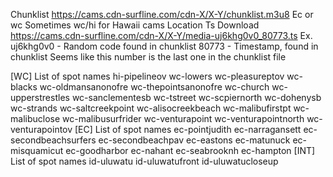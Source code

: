 Chunklist
https://cams.cdn-surfline.com/cdn-X/X-Y/chunklist.m3u8
Ec or wc
Sometimes wc/hi for Hawaii cams
Location
Ts Download
https://cams.cdn-surfline.com/cdn-X/X-Y/media-uj6khg0v0_80773.ts
Ex. uj6khg0v0 - Random code found in chunklist
80773 - Timestamp, found in chunklist
Seems like this number is the last one in the chunklist file

[WC] List of spot names
hi-pipelineov
wc-lowers
wc-pleasureptov
wc-blacks
wc-oldmansanonofre
wc-thepointsanonofre
wc-church
wc-upperstrestles
wc-sanclementesb
wc-tstreet
wc-scpiernorth
wc-dohenysb
wc-strands
wc-saltcreekpoint
wc-alisocreekbeach
wc-malibufirstpt
wc-malibuclose
wc-malibusurfrider
wc-venturapoint
wc-venturapointnorth
wc-venturapointov
[EC] List of spot names
ec-pointjudith
ec-narragansett
ec-secondbeachsurfers
ec-secondbeachpav
ec-eastons
ec-matunuck
ec-misquamicut
ec-goodharbor
ec-nahant
ec-seabrooknh
ec-hampton
[INT] List of spot names
id-uluwatu
id-uluwatufront
id-uluwatucloseup
